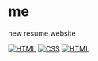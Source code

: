 # me
new resume website

[![HTML](https://img.shields.io/badge/Neovim-2C333E?style=flat-square&logo=html5)](https://)
[![CSS](https://img.shields.io/badge/Neovim-2C333E?style=flat-square&logo=css3&logoColor=blue)](https://)
[![HTML](https://img.shields.io/badge/Neovim-2C333E?style=flat-square&logo=neovim&logoColor=559534)](https://)
